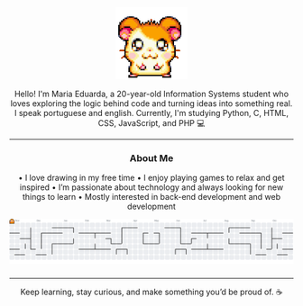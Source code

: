 <div align="center">

<img src="https://github.com/mariaeduardaabx/mariaeduardaabx/blob/main/ezgif-6811dc3bf741fa.gif?raw=true" />

Hello! I'm Maria Eduarda, a 20-year-old Information Systems student who loves exploring the logic behind code and turning ideas into something real.
I speak portuguese and english.
Currently, I'm studying Python, C, HTML, CSS, JavaScript, and PHP 💻

---

### About Me
 • I love drawing in my free time
 • I enjoy playing games to relax and get inspired
 • I’m passionate about technology and always looking for new things to learn
 • Mostly interested in back-end development and web development



<picture>
  <source media="(prefers-color-scheme: dark)" srcset="https://raw.githubusercontent.com/mariaeduardaabx/mariaeduardaabx/output/pacman-contribution-graph-dark.svg">
  <source media="(prefers-color-scheme: light)" srcset="https://raw.githubusercontent.com/mariaeduardaabx/mariaeduardaabx/output/pacman-contribution-graph.svg">
  <img alt="pacman contribution graph" src="https://raw.githubusercontent.com/mariaeduardaabx/mariaeduardaabx/output/pacman-contribution-graph.svg">
</picture>

###

--- 
Keep learning, stay curious, and make something you’d be proud of. ☕

</div>
